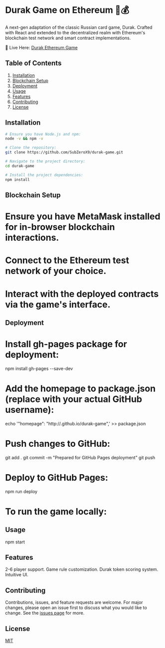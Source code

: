 # Durak Game on Ethereum 🎴💰

A next-gen adaptation of the classic Russian card game, Durak. Crafted with React and extended to the decentralized realm with Ethereum's blockchain test network and smart contract implementations.

🚀 Live Here: [Durak Ethereum Game](https://subzerox9.github.io/durak-game/)

## Table of Contents

1. [Installation](#installation)
2. [Blockchain Setup](#blockchain-setup)
3. [Deployment](#deployment)
4. [Usage](#usage)
5. [Features](#features)
6. [Contributing](#contributing)
7. [License](#license)

## Installation

```bash
# Ensure you have Node.js and npm:
node -v && npm -v

# Clone the repository:
git clone https://github.com/SubZeroX9/durak-game.git

# Navigate to the project directory:
cd durak-game

# Install the project dependencies:
npm install

```

## Blockchain Setup

# Ensure you have MetaMask installed for in-browser blockchain interactions.

# Connect to the Ethereum test network of your choice.

# Interact with the deployed contracts via the game's interface.

## Deployment

# Install gh-pages package for deployment:

npm install gh-pages --save-dev

# Add the homepage to package.json (replace <your-github-username> with your actual GitHub username):

echo '"homepage": "http://<your-github-username>.github.io/durak-game",' >> package.json

# Push changes to GitHub:

git add .
git commit -m "Prepared for GitHub Pages deployment"
git push

# Deploy to GitHub Pages:

npm run deploy

# To run the game locally:

## Usage

npm start

## Features

2-6 player support.
Game rule customization.
Durak token scoring system.
Intuitive UI.

## Contributing

Contributions, issues, and feature requests are welcome. For major changes, please open an issue first to discuss what you would like to change. See the [issues page](https://github.com/SubZeroX9/durak-game/issues) for more.

## License

[MIT](https://choosealicense.com/licenses/mit/)
